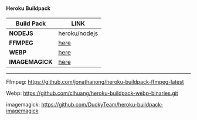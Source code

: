 #### Heroku Buildpack
| Build Pack | LINK |
|--------|--------|
| **NODEJS** | heroku/nodejs |
| **FFMPEG** | [here](https://github.com/jonathanong/heroku-buildpack-ffmpeg-latest) |
| **WEBP** | [here](https://github.com/clhuang/heroku-buildpack-webp-binaries.git) |
| **IMAGEMAGICK** | [here](https://github.com/DuckyTeam/heroku-buildpack-imagemagick) |

---

Ffmpeg:
https://github.com/jonathanong/heroku-buildpack-ffmpeg-latest

Webp:
https://github.com/clhuang/heroku-buildpack-webp-binaries.git

imagemagick:
https://github.com/DuckyTeam/heroku-buildpack-imagemagick